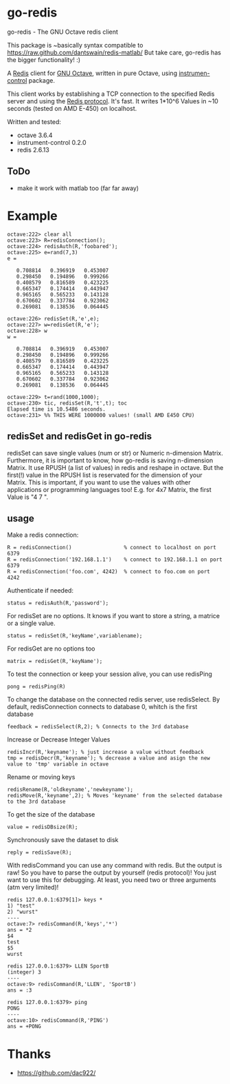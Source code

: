 # go-redis

go-redis - The GNU Octave redis client

This package is ~basically syntax compatible to https://raw.github.com/dantswain/redis-matlab/ But take care, go-redis has the bigger functionality! :)

A [Redis](http://redis.io) client for [GNU Octave](http://www.gnu.org/software/octave/), written in pure Octave, using 
[instrumen-control](http://octave.sourceforge.net/instrument-control/index.html) package.

This client works by establishing a TCP connection to the specified Redis server and using the [Redis protocol](http://redis.io/topics/protocol).
It's fast. It writes 1*10^6 Values in ~10 seconds (tested on AMD E-450) on localhost.

Written and tested:
* octave 3.6.4 
* instrument-control 0.2.0
* redis 2.6.13

## ToDo

* make it work with matlab too (far far away)

# Example

    octave:222> clear all
    octave:223> R=redisConnection();
    octave:224> redisAuth(R,'foobared');
    octave:225> e=rand(7,3)
    e =
    
       0.708814   0.396919   0.453007
       0.298450   0.194896   0.999266
       0.408579   0.816589   0.423225
       0.665347   0.174414   0.443947
       0.965165   0.565233   0.143128
       0.670602   0.337784   0.923062
       0.269081   0.138536   0.064445
    
    octave:226> redisSet(R,'e',e);
    octave:227> w=redisGet(R,'e');
    octave:228> w          
    w =
    
       0.708814   0.396919   0.453007
       0.298450   0.194896   0.999266
       0.408579   0.816589   0.423225
       0.665347   0.174414   0.443947
       0.965165   0.565233   0.143128
       0.670602   0.337784   0.923062
       0.269081   0.138536   0.064445
   
    octave:229> t=rand(1000,1000); 
    octave:230> tic, redisSet(R,'t',t); toc
    Elapsed time is 10.5486 seconds.
    octave:231> %% THIS WERE 1000000 values! (small AMD E450 CPU)

## redisSet and redisGet in go-redis

redisSet can save single values (num or str) or Numeric n-dimension Matrix. 
Furthermore, it is important to know, how go-redis is saving n-dimension Matrix. It use RPUSH (a list of values) in redis and reshape 
in octave. But the first(!) value in the RPUSH list is reservated for the dimension of your Matrix. This is important, if you want to use the 
values with other applications or programming languages too! E.g. for 4x7 Matrix, the first Value is "4 7 ".

## usage 

Make a redis connection:

    R = redisConnection()                 % connect to localhost on port 6379
    R = redisConnection('192.168.1.1')    % connect to 192.168.1.1 on port 6379
    R = redisConnection('foo.com', 4242)  % connect to foo.com on port 4242

Authenticate if needed:

    status = redisAuth(R,'password');

For redisSet are no options. It knows if you want to store a string, a matrice or a single value.

    status = redisSet(R,'keyName',variablename);

For redisGet are no options too

    matrix = redisGet(R,'keyName');

To test the connection or keep your session alive, you can use redisPing

    pong = redisPing(R)

To change the database on the connected redis server, use redisSelect. By default, redisConnection connects to database 0, whitch is the first 
database

    feedback = redisSelect(R,2); % Connects to the 3rd database

Increase or Decrease Integer Values

    redisIncr(R,'keyname'); % just increase a value without feedback
    tmp = redisDecr(R,'keyname'); % decrease a value and asign the new value to 'tmp' variable in octave

Rename or moving keys

    redisRename(R,'oldkeyname','newkeyname'); 
    redisMove(R,'keyname',2); % Moves 'keyname' from the selected database to the 3rd database

To get the size of the database

    value = redisDBsize(R);

Synchronously save the dataset to disk

    reply = redisSave(R);

With redisCommand you can use any command with redis. But the output is raw! So you have to parse the output by yourself (redis protocol)! You 
just want to use this for debugging. At least, you need two or three arguments (atm very limited)!

    redis 127.0.0.1:6379[1]> keys *
    1) "test"
    2) "wurst"
    ----
    octave:7> redisCommand(R,'keys','*')
    ans = *2             
    $4
    test
    $5
    wurst

    redis 127.0.0.1:6379> LLEN SportB
    (integer) 3
    ----
    octave:9> redisCommand(R,'LLEN', 'SportB')
    ans = :3   

    redis 127.0.0.1:6379> ping
    PONG
    ----
    octave:10> redisCommand(R,'PING')
    ans = +PONG 


# Thanks
* https://github.com/dac922/
